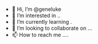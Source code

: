 - 👋 Hi, I’m @geneluke 
- 👀 I’m interested in ..
- 🌱 I’m currently learning .
- 💞️ I’m looking to collaborate on ...
- 📫 How to reach me ....

<!---
geneluke/geneluke is a ✨ special ✨ repository because its `README.md` (this file) appears on your GitHub profile.
You can click the Preview link to take a look at your changes.
--->
